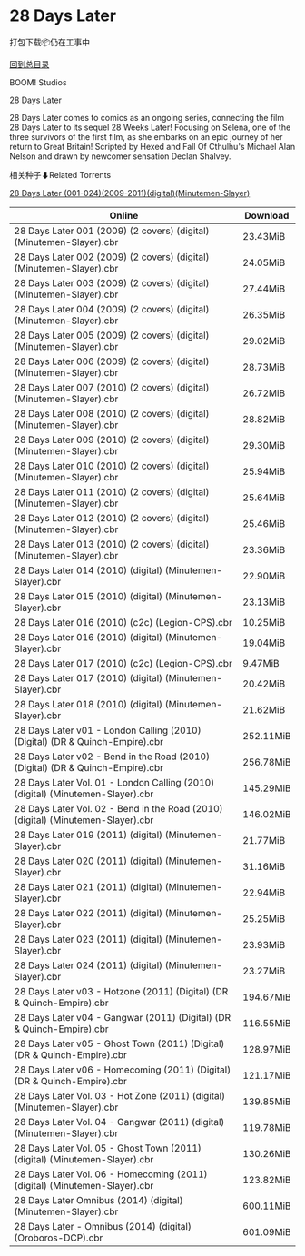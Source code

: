 # 28 Days Later

打包下载📦仍在工事中

[回到总目录](/Catalogs.md)

BOOM! Studios

28 Days Later

28 Days Later comes to comics as an ongoing series, connecting the film 28 Days Later to its sequel 28 Weeks Later! Focusing on Selena, one of the three survivors of the first film, as she embarks on an epic journey of her return to Great Britain! Scripted by Hexed and Fall Of Cthulhu's Michael Alan Nelson and drawn by newcomer sensation Declan Shalvey.





相关种子⬇Related Torrents

[28 Days Later (001-024)(2009-2011)(digital)(Minutemen-Slayer)](https://github.com/alicewish/markdown/blob/master/torrent/28-Days-Later--001-024--2009-2011--digital--Minutemen-Slayer.md)

Online | Download
--- | ---
28 Days Later 001 (2009) (2 covers) (digital) (Minutemen-Slayer).cbr | 23.43MiB
28 Days Later 002 (2009) (2 covers) (digital) (Minutemen-Slayer).cbr | 24.05MiB
28 Days Later 003 (2009) (2 covers) (digital) (Minutemen-Slayer).cbr | 27.44MiB
28 Days Later 004 (2009) (2 covers) (digital) (Minutemen-Slayer).cbr | 26.35MiB
28 Days Later 005 (2009) (2 covers) (digital) (Minutemen-Slayer).cbr | 29.02MiB
28 Days Later 006 (2009) (2 covers) (digital) (Minutemen-Slayer).cbr | 28.73MiB
28 Days Later 007 (2010) (2 covers) (digital) (Minutemen-Slayer).cbr | 26.72MiB
28 Days Later 008 (2010) (2 covers) (digital) (Minutemen-Slayer).cbr | 28.82MiB
28 Days Later 009 (2010) (2 covers) (digital) (Minutemen-Slayer).cbr | 29.30MiB
28 Days Later 010 (2010) (2 covers) (digital) (Minutemen-Slayer).cbr | 25.94MiB
28 Days Later 011 (2010) (2 covers) (digital) (Minutemen-Slayer).cbr | 25.64MiB
28 Days Later 012 (2010) (2 covers) (digital) (Minutemen-Slayer).cbr | 25.46MiB
28 Days Later 013 (2010) (2 covers) (digital) (Minutemen-Slayer).cbr | 23.36MiB
28 Days Later 014 (2010) (digital) (Minutemen-Slayer).cbr | 22.90MiB
28 Days Later 015 (2010) (digital) (Minutemen-Slayer).cbr | 23.13MiB
28 Days Later 016 (2010) (c2c) (Legion-CPS).cbr | 10.25MiB
28 Days Later 016 (2010) (digital) (Minutemen-Slayer).cbr | 19.04MiB
28 Days Later 017 (2010) (c2c) (Legion-CPS).cbr | 9.47MiB
28 Days Later 017 (2010) (digital) (Minutemen-Slayer).cbr | 20.42MiB
28 Days Later 018 (2010) (digital) (Minutemen-Slayer).cbr | 21.62MiB
28 Days Later v01 - London Calling (2010) (Digital) (DR & Quinch-Empire).cbr | 252.11MiB
28 Days Later v02 - Bend in the Road (2010) (Digital) (DR & Quinch-Empire).cbr | 256.78MiB
28 Days Later Vol. 01 - London Calling (2010) (digital) (Minutemen-Slayer).cbr | 145.29MiB
28 Days Later Vol. 02 - Bend in the Road (2010) (digital) (Minutemen-Slayer).cbr | 146.02MiB
28 Days Later 019 (2011) (digital) (Minutemen-Slayer).cbr | 21.77MiB
28 Days Later 020 (2011) (digital) (Minutemen-Slayer).cbr | 31.16MiB
28 Days Later 021 (2011) (digital) (Minutemen-Slayer).cbr | 22.94MiB
28 Days Later 022 (2011) (digital) (Minutemen-Slayer).cbr | 25.25MiB
28 Days Later 023 (2011) (digital) (Minutemen-Slayer).cbr | 23.93MiB
28 Days Later 024 (2011) (digital) (Minutemen-Slayer).cbr | 23.27MiB
28 Days Later v03 - Hotzone (2011) (Digital) (DR & Quinch-Empire).cbr | 194.67MiB
28 Days Later v04 - Gangwar (2011) (Digital) (DR & Quinch-Empire).cbr | 116.55MiB
28 Days Later v05 - Ghost Town (2011) (Digital) (DR & Quinch-Empire).cbr | 128.97MiB
28 Days Later v06 - Homecoming (2011) (Digital) (DR & Quinch-Empire).cbr | 121.17MiB
28 Days Later Vol. 03 - Hot Zone (2011) (digital) (Minutemen-Slayer).cbr | 139.85MiB
28 Days Later Vol. 04 - Gangwar (2011) (digital) (Minutemen-Slayer).cbr | 119.78MiB
28 Days Later Vol. 05 - Ghost Town (2011) (digital) (Minutemen-Slayer).cbr | 130.26MiB
28 Days Later Vol. 06 - Homecoming (2011) (digital) (Minutemen-Slayer).cbr | 123.82MiB
28 Days Later Omnibus (2014) (digital) (Minutemen-Slayer).cbr | 600.11MiB
28 Days Later - Omnibus (2014) (digital) (Oroboros-DCP).cbr | 601.09MiB